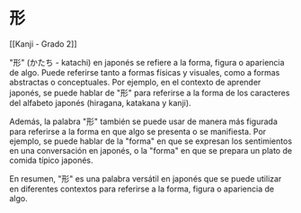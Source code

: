 # 形

[[Kanji - Grado 2]]

"形" (かたち - katachi) en japonés se refiere a la forma, figura o apariencia de algo. Puede referirse tanto a formas físicas y visuales, como a formas abstractas o conceptuales. Por ejemplo, en el contexto de aprender japonés, se puede hablar de "形" para referirse a la forma de los caracteres del alfabeto japonés (hiragana, katakana y kanji).

Además, la palabra "形" también se puede usar de manera más figurada para referirse a la forma en que algo se presenta o se manifiesta. Por ejemplo, se puede hablar de la "forma" en que se expresan los sentimientos en una conversación en japonés, o la "forma" en que se prepara un plato de comida típico japonés.

En resumen, "形" es una palabra versátil en japonés que se puede utilizar en diferentes contextos para referirse a la forma, figura o apariencia de algo.
